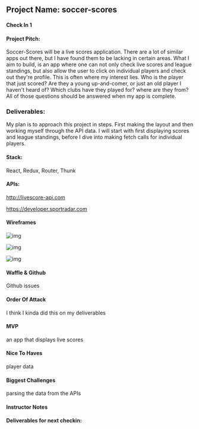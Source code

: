 ## Project Name: soccer-scores

#### Check In 1

#### Project Pitch:

Soccer-Scores will be a live scores application. There are a lot of similar apps out there, but I have found them to be lacking in certain areas. What I aim to build, is an app where one can not only check live scores and league standings, but also allow the user to click on individual players and check out they're profile. This is often where my interest lies. Who is the player that just scored? Are they a young up-and-comer, or just an old player I haven't heard of? Which clubs have they played for? where are they from? All of those questions should be answered when my app is complete.

### Deliverables:

My plan is to approach this project in steps. First making the layout and then working myself through the API data. I will start with first displaying scores and league standings, before I dive into making fetch calls for individual players. 

#### Stack:

React, Redux, Router, Thunk

#### APIs:

http://livescore-api.com

https://developer.sportradar.com

#### Wireframes

![img](https://preview.ibb.co/hbe1PJ/IMG_7926.jpg)

![img](https://preview.ibb.co/cYbgPJ/IMG_7927.jpg)

![img](https://preview.ibb.co/mnCcyd/IMG_7928.jpg)


#### Waffle & Github

Github issues

#### Order Of Attack

I think I kinda did this on my deliverables

#### MVP

an app that displays live scores

#### Nice To Haves

player data

#### Biggest Challenges

parsing the data from the APIs

#### Instructor Notes

#### Deliverables for next checkin:
